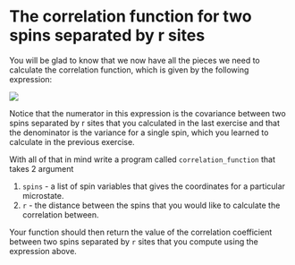 # The correlation function for two spins separated by r sites

You will be glad to know that we now have all the pieces we need to calculate the correlation function, which is given by the following expression:

![](https://render.githubusercontent.com/render/math?math=\delta(r)=\frac{\frac{1}{N}\sum_{i=1}^N(s_i-\langle\s\rangle)(s_{i%2Br}-\langle\s\rangle)}{\frac{1}{N}\sum_{i=1}^N(s_i-\langle\s\rangle)^2})

Notice that the numerator in this expression is the covariance between two spins separated by r sites that you calculated in the last exercise and that the denominator is the variance for a single spin, which you learned to calculate in the previous exercise.

With all of that in mind write a program called `correlation_function` that takes 2 argument

1. `spins` - a list of spin variables that gives the coordinates for a particular microstate.
2. `r` - the distance between the spins that you would like to calculate the correlation between.

Your function should then return the value of the correlation coefficient between two spins separated by `r` sites that you compute using the expression above.
